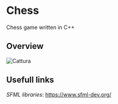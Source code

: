 # Chess
Chess game written in C++

## Overview
![Cattura](https://user-images.githubusercontent.com/33552039/57639829-0e3c3a00-75b1-11e9-9fd5-90d20280f4b5.PNG)

## Usefull links

*SFML libraries*: https://www.sfml-dev.org/ 
